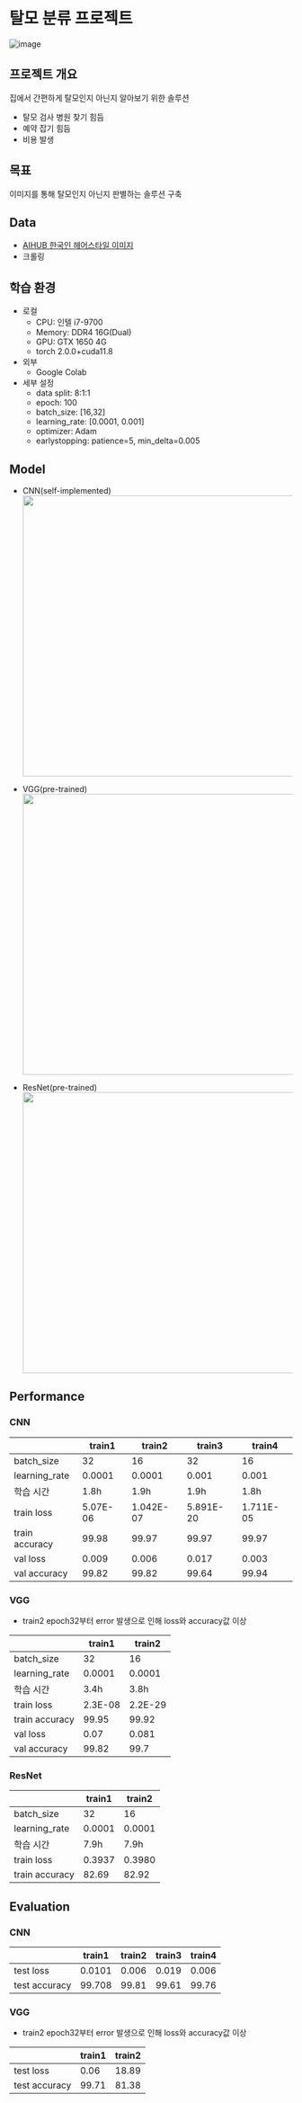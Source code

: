 # 탈모 분류 프로젝트
![image](https://github.com/cshyo1004/hair_loss/assets/60250322/37283546-4dc3-4085-bf5e-45e414525279)

## 프로젝트 개요
집에서 간편하게 탈모인지 아닌지 알아보기 위한 솔루션
- 탈모 검사 병원 찾기 힘듬
- 예약 잡기 힘듬
- 비용 발생

## 목표
이미지를 통해 탈모인지 아닌지 판별하는 솔루션 구축

## Data
- <a href="https://www.aihub.or.kr/aihubdata/data/view.do?currMenu=&topMenu=&aihubDataSe=data&dataSetSn=85">AIHUB 한국인 헤어스타일 이미지</a>
- 크롤링

## 학습 환경
- 로컬
  - CPU: 인텔 i7-9700
  - Memory: DDR4 16G(Dual)
  - GPU: GTX 1650 4G
  - torch 2.0.0+cuda11.8
- 외부
  - Google Colab
- 세부 설정
  - data split: 8:1:1
  - epoch: 100
  - batch_size: [16,32]
  - learning_rate: [0.0001, 0.001]
  - optimizer: Adam
  - earlystopping: patience=5, min_delta=0.005

## Model
- CNN(self-implemented)
  <br><img src="https://github.com/cshyo1004/hair_loss/assets/60250322/a9040304-ddd0-49c7-b2f5-712282255b10" width=500>

- VGG(pre-trained)
  <br><img src="https://github.com/cshyo1004/hair_loss/assets/60250322/2ed770eb-d137-4235-a297-fb32f8012fbe" width=500>

- ResNet(pre-trained)
  <br><img src="https://github.com/cshyo1004/hair_loss/assets/60250322/d00ab2f4-ef26-4135-b988-d8c0c21aebd8" width=500>

## Performance
### CNN
|  | train1 | train2 | train3 | train4 |
| --- | --- | --- | --- | --- |
| batch_size | 32 | 16 | 32 | 16 |
| learning_rate | 0.0001 | 0.0001 | 0.001 | 0.001 |
| 학습 시간 | 1.8h | 1.9h | 1.9h | 1.8h |
| train loss | 5.07E-06 | 1.042E-07 | 5.891E-20 | 1.711E-05 |
| train accuracy | 99.98 | 99.97 | 99.97 | 99.97 |
| val loss | 0.009 | 0.006 | 0.017 | 0.003 |
| val accuracy | 99.82 | 99.82 | 99.64 | 99.94 |

### VGG
* train2 epoch32부터 error 발생으로 인해 loss와 accuracy값 이상

|  | train1 | train2 |
| --- | --- | --- |
| batch_size | 32 | 16 |
| learning_rate | 0.0001 | 0.0001 |
| 학습 시간 | 3.4h | 3.8h |
| train loss | 2.3E-08 | 2.2E-29 |
| train accuracy | 99.95 | 99.92 |
| val loss | 0.07 | 0.081 |
| val accuracy | 99.82 | 99.7 |

### ResNet
|  | train1 | train2 |
| --- | --- | --- |
| batch_size | 32 | 16 |
| learning_rate | 0.0001 | 0.0001 |
| 학습 시간 | 7.9h | 7.9h |
| train loss | 0.3937 | 0.3980 |
| train accuracy | 82.69 | 82.92 |

## Evaluation
### CNN
|  | train1 | train2 | train3 | train4 |
| --- | --- | --- | --- | --- |
| test loss | 0.0101 | 0.006 | 0.019 | 0.006 |
| test accuracy | 99.708 | 99.81 | 99.61 | 99.76 |

### VGG
* train2 epoch32부터 error 발생으로 인해 loss와 accuracy값 이상

|  | train1 | train2 |
| --- | --- | --- |
| test loss | 0.06 | 18.89 |
| test accuracy | 99.71 | 81.38 |

